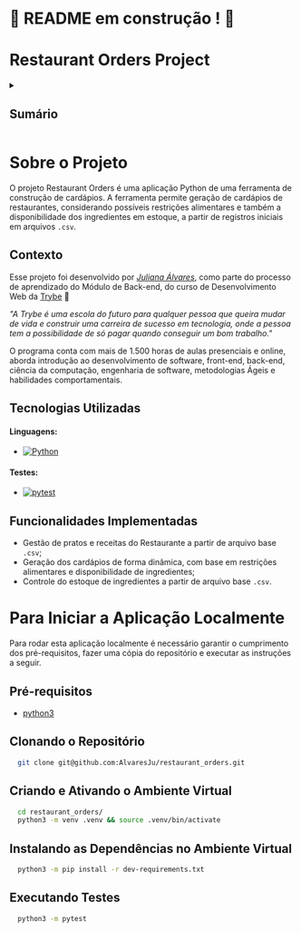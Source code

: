 # :construction: README em construção ! :construction:

# Restaurant Orders Project

<!-- ![app Screen Shot][product-screenshot] -->

<!-- ### Link da documentação do projeto: []() -->


<!-- TABLE OF CONTENTS -->
<details>
  <summary><h2><strong>Sumário</strong></h2></summary>
  <ol>
    <li>
      <a href="#sobre-o-projeto">Sobre o Projeto</a>
      <ul>
        <li><a href="#contexto">Contexto</a></li>
        <li><a href="#tecnologias-utilizadas">Tecnologias Utilizadas</a></li>
        <li><a href="#funcionalidades-implementadas">Funcionalidades Implementadas</a></li>
      </ul>
    </li>
    <li>
      <a href="#para-iniciar-a-aplicação-localmente">Para Iniciar a Aplicação Localmente</a>
      <ul>
        <li><a href="#pré-requisitos">Pré-requisitos</a></li>
        <li><a href="#clonando-o-repositório">Clonando o Repositório</a></li>
        <li><a href="#rodando-serviços-com-docker-compose-e-executando-a-aplicação">Rodando Serviços com docker-compose e Executando a Aplicação</a></li>
        <!-- <li><a href="#acessando-container-e-instalando-dependências">Acessando Container e Instalando Dependências</a></li> -->
        <!-- <li><a href="#subindo-banco-de-dados-e-executando-a-aplicação">Subindo Banco de Dados e Executando a Aplicação</a></li> -->
        <li><a href="#executando-testes-do-back-end-e-análise-de-cobertura">Executando Testes do Back-end e Análise de Cobertura</a></li>
        <li><a href="#parando-a-aplicação-e-descendo-os-containers">Parando a Aplicação e Descendo os Containers</a></li>
      </ul>
    </li>
    <li><a href="#contribuições-e-autoria">Contribuições e Autoria</a></li>
  </ol>
</details>


# Sobre o Projeto
  O projeto Restaurant Orders é uma aplicação Python de uma ferramenta de construção de cardápios. A ferramenta permite geração de cardápios de restaurantes, considerando possíveis restrições alimentares e também a disponibilidade dos ingredientes em estoque, a partir de registros iniciais em arquivos `.csv`.

## Contexto
  Esse projeto foi desenvolvido por _[Juliana Álvares](https://www.linkedin.com/in/juliana-alvares/)_, como parte do processo de aprendizado do Módulo de Back-end, do curso de Desenvolvimento Web da [Trybe](https://www.betrybe.com/) :rocket:
  
  _"A Trybe é uma escola do futuro para qualquer pessoa que queira mudar de vida e construir uma carreira de sucesso em tecnologia, onde a pessoa tem a possibilidade de só pagar quando conseguir um bom trabalho."_

  O programa conta com mais de 1.500 horas de aulas presenciais e online, aborda introdução ao desenvolvimento de software, front-end, back-end, ciência da computação, engenharia de software, metodologias Ágeis e habilidades comportamentais.

## Tecnologias Utilizadas

  #### Linguagens:
  * [![Python][Python-img]][Python-url]

  #### Testes:
  * [![pytest][pytest-img]][pytest-url]

  <!-- #### Auxiliares (Execução):
  * [![Docker][Docker-img]][Docker-url] -->
  <!-- * [![Postman][Postman-img]][Postman-url] -->
  <!-- * [![Railway][Railway-img]][Railway-url] -->

## Funcionalidades Implementadas

  - Gestão de pratos e receitas do Restaurante a partir de arquivo base `.csv`;
  - Geração dos cardápios de forma dinâmica, com base em restrições alimentares e disponibilidade de ingredientes;
  - Controle do estoque de ingredientes a partir de arquivo base `.csv`.

# Para Iniciar a Aplicação Localmente
  Para rodar esta aplicação localmente é necessário garantir o cumprimento dos pré-requisitos, fazer uma cópia do repositório e executar as instruções a seguir.

## Pré-requisitos
  <!-- * [docker-compose](https://docs.docker.com/compose/) em versão 1.29.2 ou superior. -->
  * [python3](https://www.python.org/)
  <!-- * Estar com a porta padrão do `mysql` (`3306`) liberada, pois o serviço `db` está configurado no docker-compose para conexão nesta porta. -->

## Clonando o Repositório
  ```bash
    git clone git@github.com:AlvaresJu/restaurant_orders.git
  ```
## Criando e Ativando o Ambiente Virtual
  ```bash
    cd restaurant_orders/
    python3 -m venv .venv && source .venv/bin/activate
  ```
## Instalando as Dependências no Ambiente Virtual
  ```bash
    python3 -m pip install -r dev-requirements.txt
  ```
<!-- ## Acessando Container e Instalando Dependências
  ```bash
    docker exec -it blogs_api bash
    npm install
  ```  -->
<!-- ## Subindo Banco de Dados e Executando a Aplicação
 *Obs.: comandos a serem executados de DENTRO do Container `node`*
  ```bash
    npm start
  ``` -->
## Executando Testes
  ```bash
    python3 -m pytest
  ```
<!-- ## Parando a Aplicação e Descendo os Containers
  ```bash
    npm run compose:down
  ``` -->

<!-- # Contribuições e Autoria
  Como descrito, este projeto foi proposto pela [Trybe](https://www.betrybe.com/) e desenvolvido por _[Juliana Álvares](https://www.linkedin.com/in/juliana-alvares/)_ durante o curso de Desenvolvimento Web realizado. Por isso, foram disponibilizados pela Trybe alguns arquivos base de configurações e auxiliares ao desenvolvimento do projeto, além de toda a parte do front-end. Segue especificação de autoria dos principais documentos:
  
  Arquivos/diretórios desenvolvidos pela autora do projeto (Juliana Álvares):
  > README.md | images/** | app/frontend/Dockerfile | app/backend/Dockerfile | app/backend/packages.npm | app/backend/src/controllers/** | app/backend/src/database/migrations/** | app/backend/src/database/models/** | app/backend/src/database/seeders/** | app/backend/src/entities/** | app/backend/src/interfaces/** | app/backend/src/middlewares/** | app/backend/src/routes/** | app/backend/src/services/** | app/backend/src/tests/** | app/backend/src/utils/** | app/backend/src/app.ts
  
  Arquivos/diretórios desenvolvidos pela Trybe:
  > .editorconfig | apps_install.sh | db.exemple.sql | dockerfile_dennylist.sh | package.json | package-lock.json | app/docker-compose.yml | app/docker-compose.dev.yml | app/frontend/** | app/backend/.eslintrc.json | app/backend/.env.example | app/backend/package.json | app/backend/package-lock.json | app/backend/.sequelizerc | app/backend/nyc.config.js | app/backend/tsc_eval.sh | app/backend/tsconfig.json | app/backend/src/database/config/** | app/backend/src/database/migrations/99999999999999-create-z.js | app/backend/src/database/models/index.ts | app/backend/src/server.ts -->

<!-- MARKDOWN LINKS & IMAGES -->
<!-- https://www.markdownguide.org/basic-syntax/#reference-style-links -->
[product-screenshot]: images/screenshot.png
<!-- [product-gif]: images/features.gif -->
[Python-img]: https://img.shields.io/badge/Python-FFD43B?style=for-the-badge&logo=python&logoColor=blue
[Python-url]: https://www.python.org/
[pytest-img]: https://user-images.githubusercontent.com/25181517/184117132-9e89a93b-65fb-47c3-91e7-7d0f99e7c066.png
[pytest-url]: https://docs.pytest.org/en/7.3.x/
[Docker-img]: https://img.shields.io/badge/docker-%230db7ed.svg?style=for-the-badge&logo=docker&logoColor=white
[Docker-url]: https://www.docker.com/
<!-- [Postman-img]: https://img.shields.io/badge/Postman-FF6C37?style=for-the-badge&logo=Postman&logoColor=white
[Postman-url]: https://www.postman.com/
[Railway-img]: https://img.shields.io/badge/Railway-131415?style=for-the-badge&logo=railway&logoColor=white
[Railway-url]: https://railway.app/ -->